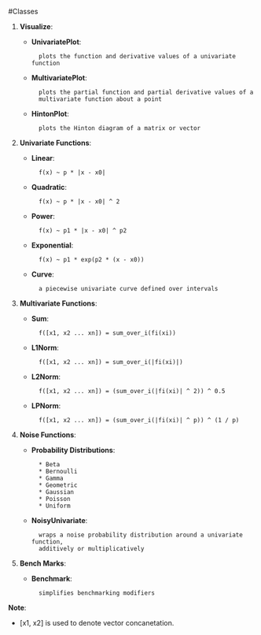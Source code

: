 #Classes

1. **Visualize**:

	* **UnivariatePlot**:

			plots the function and derivative values of a univariate function

	* **MultivariatePlot**:

			plots the partial function and partial derivative values of a
			multivariate function about a point

	* **HintonPlot**:

			plots the Hinton diagram of a matrix or vector

2. **Univariate Functions**:

	* **Linear**:

			f(x) ~ p * |x - x0|

	* **Quadratic**:

			f(x) ~ p * |x - x0| ^ 2

	* **Power**:

			f(x) ~ p1 * |x - x0| ^ p2

	* **Exponential**:

			f(x) ~ p1 * exp(p2 * (x - x0))

	* **Curve**:

			a piecewise univariate curve defined over intervals

3.	**Multivariate Functions**:

	* **Sum**:

			f([x1, x2 ... xn]) = sum_over_i(fi(xi))

	* **L1Norm**:

			f([x1, x2 ... xn]) = sum_over_i(|fi(xi)|)

	* **L2Norm**:

			f([x1, x2 ... xn]) = (sum_over_i(|fi(xi)| ^ 2)) ^ 0.5

	* **LPNorm**:

			f([x1, x2 ... xn]) = (sum_over_i(|fi(xi)| ^ p)) ^ (1 / p)

4. **Noise Functions**:

	* **Probability Distributions**:

			* Beta
			* Bernoulli
			* Gamma
			* Geometric
			* Gaussian
			* Poisson
			* Uniform

	* **NoisyUnivariate**:

			wraps a noise probability distribution around a univariate function,
			additively or multiplicatively

5.	**Bench Marks**:

	* **Benchmark**:

			simplifies benchmarking modifiers

**Note**:

* \[x1, x2\] is used to denote vector concanetation.
